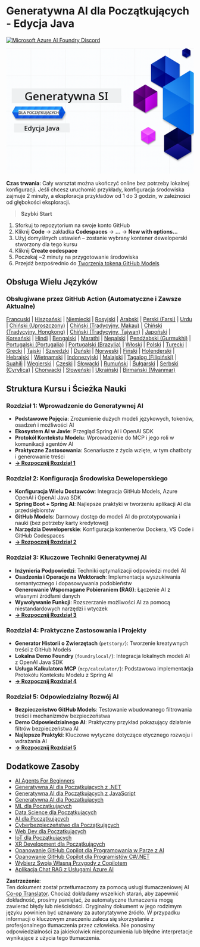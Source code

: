 <!--
CO_OP_TRANSLATOR_METADATA:
{
  "original_hash": "ff95bb9d60ecd46e1a2215e341062967",
  "translation_date": "2025-07-26T17:32:31+00:00",
  "source_file": "README.md",
  "language_code": "pl"
}
-->
# Generatywna AI dla Początkujących - Edycja Java
[![Microsoft Azure AI Foundry Discord](https://dcbadge.limes.pink/api/server/ByRwuEEgH4)](https://discord.com/invite/ByRwuEEgH4)

![Generatywna AI dla Początkujących - Edycja Java](../../translated_images/beg-genai-series.61edc4a6b2cc54284fa2d70eda26dc0ca2669e26e49655b842ea799cd6e16d2a.pl.png)

**Czas trwania**: Cały warsztat można ukończyć online bez potrzeby lokalnej konfiguracji. Jeśli chcesz uruchomić przykłady, konfiguracja środowiska zajmuje 2 minuty, a eksploracja przykładów od 1 do 3 godzin, w zależności od głębokości eksploracji.

> **Szybki Start** 

1. Sforkuj to repozytorium na swoje konto GitHub
2. Kliknij **Code** → zakładka **Codespaces** → **...** → **New with options...**
3. Użyj domyślnych ustawień – zostanie wybrany kontener deweloperski stworzony dla tego kursu
4. Kliknij **Create codespace**
5. Poczekaj ~2 minuty na przygotowanie środowiska
6. Przejdź bezpośrednio do [Tworzenia tokena GitHub Models](./02-SetupDevEnvironment/README.md#step-2-create-a-github-personal-access-token)

## Obsługa Wielu Języków

### Obsługiwane przez GitHub Action (Automatyczne i Zawsze Aktualne)

[Francuski](../fr/README.md) | [Hiszpański](../es/README.md) | [Niemiecki](../de/README.md) | [Rosyjski](../ru/README.md) | [Arabski](../ar/README.md) | [Perski (Farsi)](../fa/README.md) | [Urdu](../ur/README.md) | [Chiński (Uproszczony)](../zh/README.md) | [Chiński (Tradycyjny, Makau)](../mo/README.md) | [Chiński (Tradycyjny, Hongkong)](../hk/README.md) | [Chiński (Tradycyjny, Tajwan)](../tw/README.md) | [Japoński](../ja/README.md) | [Koreański](../ko/README.md) | [Hindi](../hi/README.md) | [Bengalski](../bn/README.md) | [Marathi](../mr/README.md) | [Nepalski](../ne/README.md) | [Pendżabski (Gurmukhi)](../pa/README.md) | [Portugalski (Portugalia)](../pt/README.md) | [Portugalski (Brazylia)](../br/README.md) | [Włoski](../it/README.md) | [Polski](./README.md) | [Turecki](../tr/README.md) | [Grecki](../el/README.md) | [Tajski](../th/README.md) | [Szwedzki](../sv/README.md) | [Duński](../da/README.md) | [Norweski](../no/README.md) | [Fiński](../fi/README.md) | [Holenderski](../nl/README.md) | [Hebrajski](../he/README.md) | [Wietnamski](../vi/README.md) | [Indonezyjski](../id/README.md) | [Malajski](../ms/README.md) | [Tagalog (Filipiński)](../tl/README.md) | [Suahili](../sw/README.md) | [Węgierski](../hu/README.md) | [Czeski](../cs/README.md) | [Słowacki](../sk/README.md) | [Rumuński](../ro/README.md) | [Bułgarski](../bg/README.md) | [Serbski (Cyrylica)](../sr/README.md) | [Chorwacki](../hr/README.md) | [Słoweński](../sl/README.md) | [Ukraiński](../uk/README.md) | [Birmański (Myanmar)](../my/README.md)

## Struktura Kursu i Ścieżka Nauki

### **Rozdział 1: Wprowadzenie do Generatywnej AI**
- **Podstawowe Pojęcia**: Zrozumienie dużych modeli językowych, tokenów, osadzeń i możliwości AI
- **Ekosystem AI w Javie**: Przegląd Spring AI i OpenAI SDK
- **Protokół Kontekstu Modelu**: Wprowadzenie do MCP i jego roli w komunikacji agentów AI
- **Praktyczne Zastosowania**: Scenariusze z życia wzięte, w tym chatboty i generowanie treści
- **[→ Rozpocznij Rozdział 1](./01-IntroToGenAI/README.md)**

### **Rozdział 2: Konfiguracja Środowiska Deweloperskiego**
- **Konfiguracja Wielu Dostawców**: Integracja GitHub Models, Azure OpenAI i OpenAI Java SDK
- **Spring Boot + Spring AI**: Najlepsze praktyki w tworzeniu aplikacji AI dla przedsiębiorstw
- **GitHub Models**: Darmowy dostęp do modeli AI do prototypowania i nauki (bez potrzeby karty kredytowej)
- **Narzędzia Deweloperskie**: Konfiguracja kontenerów Dockera, VS Code i GitHub Codespaces
- **[→ Rozpocznij Rozdział 2](./02-SetupDevEnvironment/README.md)**

### **Rozdział 3: Kluczowe Techniki Generatywnej AI**
- **Inżynieria Podpowiedzi**: Techniki optymalizacji odpowiedzi modeli AI
- **Osadzenia i Operacje na Wektorach**: Implementacja wyszukiwania semantycznego i dopasowywania podobieństw
- **Generowanie Wspomagane Pobieraniem (RAG)**: Łączenie AI z własnymi źródłami danych
- **Wywoływanie Funkcji**: Rozszerzanie możliwości AI za pomocą niestandardowych narzędzi i wtyczek
- **[→ Rozpocznij Rozdział 3](./03-CoreGenerativeAITechniques/README.md)**

### **Rozdział 4: Praktyczne Zastosowania i Projekty**
- **Generator Historii o Zwierzętach** (`petstory/`): Tworzenie kreatywnych treści z GitHub Models
- **Lokalna Demo Foundry** (`foundrylocal/`): Integracja lokalnych modeli AI z OpenAI Java SDK
- **Usługa Kalkulatora MCP** (`mcp/calculator/`): Podstawowa implementacja Protokółu Kontekstu Modelu z Spring AI
- **[→ Rozpocznij Rozdział 4](./04-PracticalSamples/README.md)**

### **Rozdział 5: Odpowiedzialny Rozwój AI**
- **Bezpieczeństwo GitHub Models**: Testowanie wbudowanego filtrowania treści i mechanizmów bezpieczeństwa
- **Demo Odpowiedzialnego AI**: Praktyczny przykład pokazujący działanie filtrów bezpieczeństwa AI
- **Najlepsze Praktyki**: Kluczowe wytyczne dotyczące etycznego rozwoju i wdrażania AI
- **[→ Rozpocznij Rozdział 5](./05-ResponsibleGenAI/README.md)**

## Dodatkowe Zasoby 

- [AI Agents For Beginners](https://github.com/microsoft/ai-agents-for-beginners)
- [Generatywna AI dla Początkujących z .NET](https://github.com/microsoft/Generative-AI-for-beginners-dotnet)
- [Generatywna AI dla Początkujących z JavaScript](https://github.com/microsoft/generative-ai-with-javascript)
- [Generatywna AI dla Początkujących](https://github.com/microsoft/generative-ai-for-beginners)
- [ML dla Początkujących](https://aka.ms/ml-beginners)
- [Data Science dla Początkujących](https://aka.ms/datascience-beginners)
- [AI dla Początkujących](https://aka.ms/ai-beginners)
- [Cyberbezpieczeństwo dla Początkujących](https://github.com/microsoft/Security-101)
- [Web Dev dla Początkujących](https://aka.ms/webdev-beginners)
- [IoT dla Początkujących](https://aka.ms/iot-beginners)
- [XR Development dla Początkujących](https://github.com/microsoft/xr-development-for-beginners)
- [Opanowanie GitHub Copilot dla Programowania w Parze z AI](https://aka.ms/GitHubCopilotAI)
- [Opanowanie GitHub Copilot dla Programistów C#/.NET](https://github.com/microsoft/mastering-github-copilot-for-dotnet-csharp-developers)
- [Wybierz Swoją Własną Przygody z Copilotem](https://github.com/microsoft/CopilotAdventures)
- [Aplikacja Chat RAG z Usługami Azure AI](https://github.com/Azure-Samples/azure-search-openai-demo-java)

**Zastrzeżenie**:  
Ten dokument został przetłumaczony za pomocą usługi tłumaczeniowej AI [Co-op Translator](https://github.com/Azure/co-op-translator). Chociaż dokładamy wszelkich starań, aby zapewnić dokładność, prosimy pamiętać, że automatyczne tłumaczenia mogą zawierać błędy lub nieścisłości. Oryginalny dokument w jego rodzimym języku powinien być uznawany za autorytatywne źródło. W przypadku informacji o kluczowym znaczeniu zaleca się skorzystanie z profesjonalnego tłumaczenia przez człowieka. Nie ponosimy odpowiedzialności za jakiekolwiek nieporozumienia lub błędne interpretacje wynikające z użycia tego tłumaczenia.